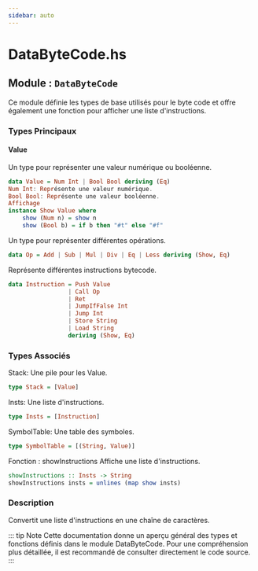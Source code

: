 ```yaml
---
sidebar: auto
---
```


# DataByteCode.hs

## Module : `DataByteCode`

Ce module définie les types de base utilisés pour le byte code et offre également une fonction pour afficher une liste d'instructions.

### Types Principaux

#### Value

Un type pour représenter une valeur numérique ou booléenne.

```haskell
data Value = Num Int | Bool Bool deriving (Eq)
Num Int: Représente une valeur numérique.
Bool Bool: Représente une valeur booléenne.
Affichage
instance Show Value where
    show (Num n) = show n
    show (Bool b) = if b then "#t" else "#f"

```

Un type pour représenter différentes opérations.

```haskell
data Op = Add | Sub | Mul | Div | Eq | Less deriving (Show, Eq)
```

Représente différentes instructions bytecode.

```haskell
data Instruction = Push Value 
                 | Call Op 
                 | Ret 
                 | JumpIfFalse Int 
                 | Jump Int 
                 | Store String
                 | Load String
                 deriving (Show, Eq)
```
### Types Associés

Stack: Une pile pour les Value.

```haskell
type Stack = [Value]
```
Insts: Une liste d'instructions.
```haskell
type Insts = [Instruction]
```

SymbolTable: Une table des symboles.
```haskell
type SymbolTable = [(String, Value)]
```

Fonction : showInstructions
Affiche une liste d'instructions.
```haskell
showInstructions :: Insts -> String
showInstructions insts = unlines (map show insts)
```

### Description
Convertit une liste d'instructions en une chaîne de caractères.

::: tip Note
Cette documentation donne un aperçu général des types et fonctions définis dans le module DataByteCode. Pour une compréhension plus détaillée, il est recommandé de consulter directement le code source.
:::